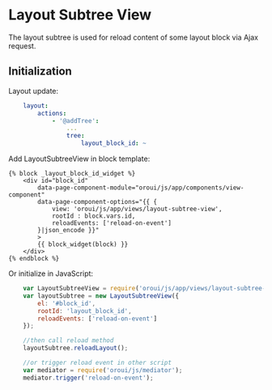 Layout Subtree View
=================

The layout subtree is used for reload content of some layout block via Ajax request.

Initialization
--------------
Layout update:
```yaml
    layout:
        actions:
            - '@addTree':
                ...
                tree:
                    layout_block_id: ~
```

Add LayoutSubtreeView in block template:
```twig
{% block _layout_block_id_widget %}
    <div id="block_id"
        data-page-component-module="oroui/js/app/components/view-component"
        data-page-component-options="{{ {
            view: 'oroui/js/app/views/layout-subtree-view',
            rootId : block.vars.id,
            reloadEvents: ['reload-on-event']
        }|json_encode }}"
        >
        {{ block_widget(block) }}
    </div>
{% endblock %}
```

Or initialize in JavaScript:
```javascript
    var LayoutSubtreeView = require('oroui/js/app/views/layout-subtree-view');
    var layoutSubtree = new LayoutSubtreeView({
        el: '#block_id',
        rootId: 'layout_block_id',
        reloadEvents: ['reload-on-event']
    });

    //then call reload method
    layoutSubtree.reloadLayout();

    //or trigger reload event in other script
    var mediator = require('oroui/js/mediator');
    mediator.trigger('reload-on-event');
```
